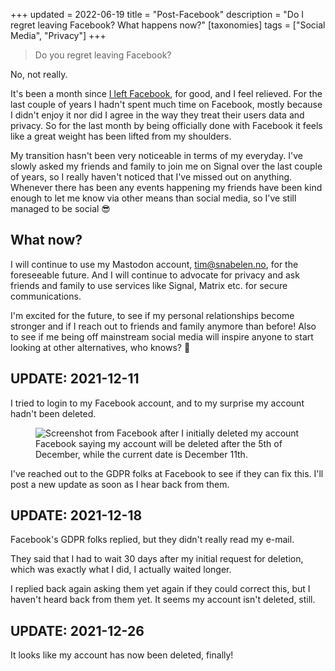 +++
updated = 2022-06-19
title = "Post-Facebook"
description = "Do I regret leaving Facebook? What happens now?"
[taxonomies]
tags = ["Social Media", "Privacy"] 
+++

> Do you regret leaving Facebook?

No, not really.

It's been a month since [I left Facebook](/blog/goodbye-facebook), for good, and
I feel relieved. For the last couple of years I hadn't spent much time on
Facebook, mostly because I didn't enjoy it nor did I agree in the way they treat
their users data and privacy. So for the last month by being officially done
with Facebook it feels like a great weight has been lifted from my shoulders.

My transition hasn't been very noticeable in terms of my everyday. I've slowly
asked my friends and family to join me on Signal over the last couple of years,
so I really haven't noticed that I've missed out on anything. Whenever there has
been any events happening my friends have been kind enough to let me know via
other means than social media, so I've still managed to be social 😎

## What now?

I will continue to use my Mastodon account,
[tim@snabelen.no](https://snabelen.no/@tim), for the foreseeable future. And I
will continue to advocate for privacy and ask friends and family to use services
like Signal, Matrix etc. for secure communications.

I'm excited for the future, to see if my personal relationships become stronger
and if I reach out to friends and family anymore than before! Also to see if me
being off mainstream social media will inspire anyone to start looking at other
alternatives, who knows? 🤷

## UPDATE: 2021-12-11

I tried to login to my Facebook account, and to my surprise my account hadn't
been deleted.

<figure>
  <img
    src="/img/blog/2021-12-08-post-facebook/screenshot.png"
    alt="Screenshot from Facebook after I initially deleted my account">
  <figcaption>
    Facebook saying my account will be deleted after the 5th of December, while the current date is December 11th.
  </figcaption>
</figure>

I've reached out to the GDPR folks at Facebook to see if they can fix this. I'll
post a new update as soon as I hear back from them.

## UPDATE: 2021-12-18

Facebook's GDPR folks replied, but they didn't really read my e-mail.

They said that I had to wait 30 days after my initial request for deletion,
which was exactly what I did, I actually waited longer.

I replied back again asking them yet again if they could correct this, but I
haven't heard back from them yet. It seems my account isn't deleted, still.

## UPDATE: 2021-12-26

It looks like my account has now been deleted, finally!
